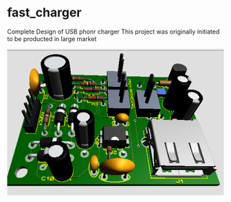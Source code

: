 # fast_charger
Complete Design of USB phonr charger
This project was originally initiated to be producted in large market

<img src="screenshot1.PNG">
